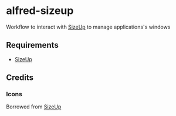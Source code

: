 # alfred-sizeup

Workflow to interact with [SizeUp](http://www.irradiatedsoftware.com/sizeup/) to manage applications's windows


## Requirements

- [SizeUp](http://www.irradiatedsoftware.com/sizeup/)


## Credits

### Icons

Borrowed from [SizeUp](http://www.irradiatedsoftware.com/sizeup/)
